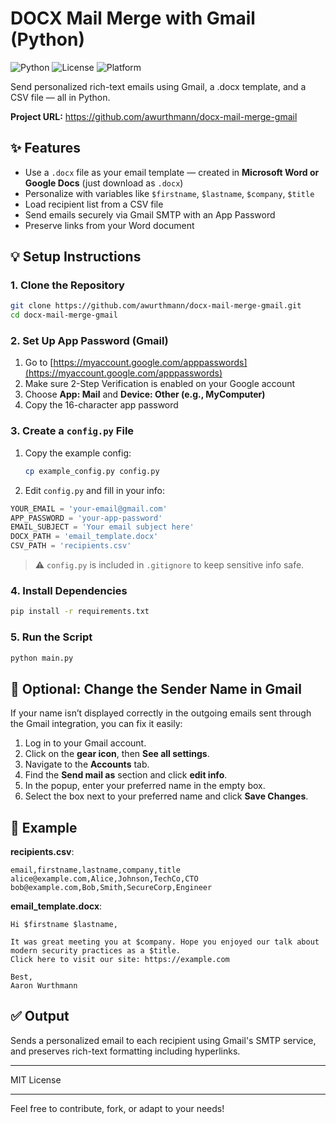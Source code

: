 # DOCX Mail Merge with Gmail (Python)

![Python](https://img.shields.io/badge/python-3.9-blue)
![License](https://img.shields.io/badge/license-MIT-green)
![Platform](https://img.shields.io/badge/platform-macOS%20%7C%20Windows-lightgrey)

Send personalized rich-text emails using Gmail, a .docx template, and a CSV file — all in Python.

**Project URL:** https://github.com/awurthmann/docx-mail-merge-gmail

## ✨ Features
- Use a `.docx` file as your email template — created in **Microsoft Word or Google Docs** (just download as `.docx`)
- Personalize with variables like `$firstname`, `$lastname`, `$company`, `$title`
- Load recipient list from a CSV file
- Send emails securely via Gmail SMTP with an App Password
- Preserve links from your Word document

## 💡 Setup Instructions

### 1. Clone the Repository
```bash
git clone https://github.com/awurthmann/docx-mail-merge-gmail.git
cd docx-mail-merge-gmail
```

### 2. Set Up App Password (Gmail)
1. Go to [https://myaccount.google.com/apppasswords](https://myaccount.google.com/apppasswords)
2. Make sure 2-Step Verification is enabled on your Google account
3. Choose **App: Mail** and **Device: Other (e.g., MyComputer)**
4. Copy the 16-character app password

### 3. Create a `config.py` File
1. Copy the example config:
   ```bash
   cp example_config.py config.py
   ```
2. Edit `config.py` and fill in your info:
```python
YOUR_EMAIL = 'your-email@gmail.com'
APP_PASSWORD = 'your-app-password'
EMAIL_SUBJECT = 'Your email subject here'
DOCX_PATH = 'email_template.docx'
CSV_PATH = 'recipients.csv'
```

> ⚠️ `config.py` is included in `.gitignore` to keep sensitive info safe.

### 4. Install Dependencies
```bash
pip install -r requirements.txt
```

### 5. Run the Script
```bash
python main.py
```

## 💬 Optional: Change the Sender Name in Gmail
If your name isn’t displayed correctly in the outgoing emails sent through the Gmail integration, you can fix it easily:

1. Log in to your Gmail account.
2. Click on the **gear icon**, then **See all settings**.
3. Navigate to the **Accounts** tab.
4. Find the **Send mail as** section and click **edit info**.
5. In the popup, enter your preferred name in the empty box.
6. Select the box next to your preferred name and click **Save Changes**.

## 📄 Example

**recipients.csv**:
```csv
email,firstname,lastname,company,title
alice@example.com,Alice,Johnson,TechCo,CTO
bob@example.com,Bob,Smith,SecureCorp,Engineer
```

**email_template.docx**:
```
Hi $firstname $lastname,

It was great meeting you at $company. Hope you enjoyed our talk about modern security practices as a $title.
Click here to visit our site: https://example.com

Best,
Aaron Wurthmann
```

## ✅ Output
Sends a personalized email to each recipient using Gmail's SMTP service, and preserves rich-text formatting including hyperlinks.

---

MIT License

---

Feel free to contribute, fork, or adapt to your needs!